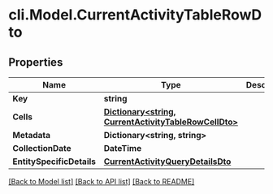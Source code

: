 # cli.Model.CurrentActivityTableRowDto

## Properties

Name | Type | Description | Notes
------------ | ------------- | ------------- | -------------
**Key** | **string** |  | [optional] 
**Cells** | [**Dictionary&lt;string, CurrentActivityTableRowCellDto&gt;**](CurrentActivityTableRowCellDto.md) |  | [optional] 
**Metadata** | **Dictionary&lt;string, string&gt;** |  | [optional] 
**CollectionDate** | **DateTime** |  | [optional] 
**EntitySpecificDetails** | [**CurrentActivityQueryDetailsDto**](CurrentActivityQueryDetailsDto.md) |  | [optional] 

[[Back to Model list]](../README.md#documentation-for-models) [[Back to API list]](../README.md#documentation-for-api-endpoints) [[Back to README]](../README.md)

